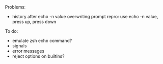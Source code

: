 Problems:
-	history after echo -n value overwriting prompt
	repro: use echo -n value, press up, press down

To do:
-	emulate zsh echo command?
-	signals
-	error messages
-	reject options on builtins?
